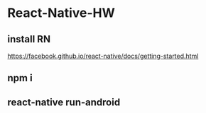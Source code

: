 # React-Native-HW

## install RN 
https://facebook.github.io/react-native/docs/getting-started.html

## npm i

## react-native run-android

